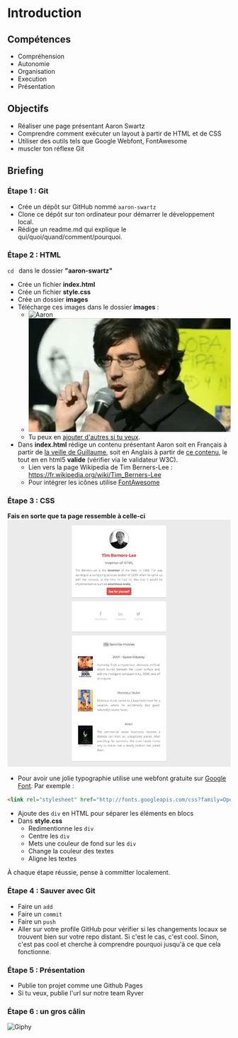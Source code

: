 # Introduction

## Compétences

- Compréhension
- Autonomie
- Organisation
- Execution
- Présentation

## Objectifs

- Réaliser une page présentant Aaron Swartz
- Comprendre comment exécuter un layout à partir de HTML et de CSS
- Utiliser des outils tels que Google Webfont, FontAwesome
- muscler ton réflexe Git

## Briefing

### Étape 1 : Git

- Crée un dépôt sur GitHub nommé `aaron-swartz`
- Clone ce dépôt sur ton ordinateur pour démarrer le développement local.
- Rédige un readme.md qui explique le qui/quoi/quand/comment/pourquoi.

### Étape 2 : HTML

`cd ` dans le dossier **"aaron-swartz"**

- Crée un fichier **index.html**
- Crée un fichier **style.css**
- Crée un dossier **images**
- Télécharge ces images dans le dossier **images** :   
	- ![Aaron](https://www.internethalloffame.org/sites/default/files/inductees/Aaron%20Swartz.jpg)
	- ![](./images/aaron-swartz.jpg)
	- Tu peux en [ajouter d'autres si tu veux](https://www.ecosia.org/images?q=aaron+swartz).  
- Dans **index.html** rédige un contenu présentant Aaron soit en Français à partir de [la veille de Guillaume](https://docs.google.com/presentation/d/19_uMInv5zp1HRO4IWIV-QBfPaoP0d9oHofMRXuQ44QQ/edit), soit en Anglais à partir de [ce contenu](./contenus/8-contenu_aaron-swartz.md), le tout en en html5 **valide** (vérifier via le validateur W3C).
  - Lien vers la page Wikipedia de Tim Berners-Lee : https://fr.wikipedia.org/wiki/Tim_Berners-Lee
  - Pour intégrer les icônes utilise [FontAwesome](http://fontawesome.io/icons/)

### Étape 3 : CSS

**Fais en sorte que ta page ressemble à celle-ci**  
![Goal CSS](images/goal-css.png)

- Pour avoir une jolie typographie utilise une webfont gratuite sur [Google Font](https://fonts.google.com/?query=open&selection.family=Montserrat|Open+Sans). Par exemple :   

```html  
<link rel="stylesheet" href="http://fonts.googleapis.com/css?family=Open+Sans:400,300,700|Montserrat:400,700">
```

- Ajoute des `div` en HTML pour séparer les éléments en blocs
- Dans **style.css**
   - Redimentionne les `div`
   - Centre les `div`
   - Mets une couleur de fond sur les `div`
   - Change la couleur des textes
   - Aligne les textes

À chaque étape réussie, pense à committer localement.

### Étape 4 : Sauver avec Git

- Faire un `add` 
- Faire un `commit` 
- Faire un `push`
- Aller sur votre profile GitHub pour vérifier si les changements locaux se trouvent bien sur votre repo distant. Si c'est le cas, c'est cool. Sinon, c'est pas cool et cherche à comprendre pourquoi jusqu'à ce que cela fonctionne.

### Étape 5 : Présentation

- Publie ton projet comme une Github Pages
- Si tu veux, publie l'url sur notre team Ryver 

### Étape 6 : un gros câlin

![Giphy](https://media0.giphy.com/media/11s7Ke7jcNxCHS/giphy.gif)
